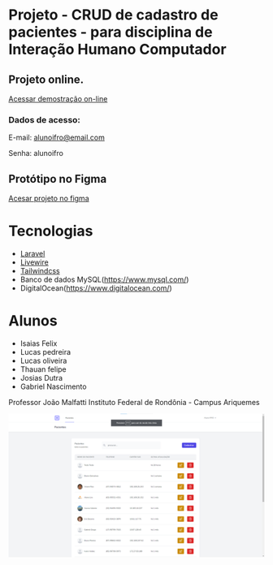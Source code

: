 
# Projeto - CRUD de cadastro de pacientes - para disciplina de Interação Humano Computador

## Projeto online.

[Acessar demostração on-line](https://hospital.erecibos.com.br/login)

### Dados de acesso:

E-mail: alunoifro@email.com

Senha: alunoifro

## Protótipo no Figma
[Acesar projeto no figma](https://www.figma.com/file/GAzYkuuMa2NHkVUp5sfGos/Hospital?node-id=0%3A1&t=yyis839mufcCkzcm-0)

# Tecnologias
- [Laravel](https://laravel.com/)
- [Livewire](https://laravel-livewire.com/)
- [Tailwindcss](https://tailwindcss.com/)
- Banco de dados MySQL(https://www.mysql.com/)
- DigitalOcean(https://www.digitalocean.com/)

# Alunos
- Isaias Felix
- Lucas pedreira
- Lucas oliveira
- Thauan felipe
- Josias Dutra
- Gabriel Nascimento

Professor João Malfatti
Instituto Federal de Rondônia - Campus Ariquemes

![Print do projeto](https://raw.githubusercontent.com/LucasVital/hospital/main/print.png)
